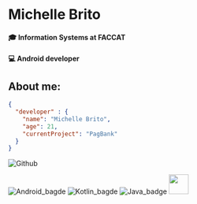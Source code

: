 # Michelle Brito

#### 🎓 Information Systems at FACCAT
#### 💻 Android developer

## About me:
``` JSON
{
  "developer" : {
    "name": "Michelle Brito",
    "age": 21,
    "currentProject": "PagBank"
  }
}
```

![Github](https://github-readme-stats-eight-theta.vercel.app/api?username=michellebritoo&show_icons=true&theme=algolia&include_all_commits=true&count_private=true&hide=issues)

![Android_bagde](https://img.shields.io/badge/Android-3DDC84?style=for-the-badge&logo=android&logoColor=white)
![Kotlin_bagde](https://img.shields.io/badge/Kotlin-0095D5?&style=for-the-badge&logo=kotlin&logoColor=white)
![Java_badge](https://img.shields.io/badge/Java-ED8B00?style=for-the-badge&logo=java&logoColor=white)
<img src="https://cdn.jsdelivr.net/gh/devicons/devicon/icons/firebase/firebase-plain-wordmark.svg" height=40px />
